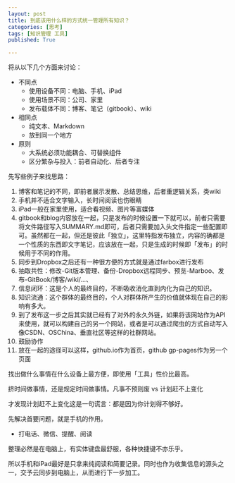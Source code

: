 ```yaml
---
layout: post
title: 到底该用什么样的方式统一管理所有知识？
categories: [思考]
tags: [知识管理 工具]
published: True

---
```



将从以下几个方面来讨论：
- 不同点
    + 使用设备不同：电脑、手机、iPad
    + 使用场景不同：公司、家里
    + 发布载体不同：博客、笔记（gitbook）、wiki
- 相同点
    + 纯文本、Markdown
    + 放到同一个地方
- 原则
    + 大系统必须功能耦合、可替换组件
    + 区分繁杂与投入：前者自动化、后者专注

先写些例子来找思路：

1. 博客和笔记的不同，即前者展示发散、总结思维，后者重逻辑关系，类wiki
2. 手机并不适合文字输入，长时间阅读也伤眼睛
3. iPad一般在家里使用，适合看视频、图片等富媒体
4. gitbook和blog内容放在一起，只是发布的时候设置一下就可以，前者只需要将文件路径写入SUMMARY.md即可，后者只需要加入头文件指定一些配置即可。虽然都在一起，但还是彼此「独立」，这里特指发布独立，内容的确都是一个性质的东西即文字笔记，应该放在一起，只是生成的时候即「发布」的时候用于不同的作用。
5. 同步到Dropbox之后还有一种很方便的方式就是通过farbox进行发布
6. 抽取共性：修改-Git版本管理、备份-Dropbox远程同步、预览-Marboo、发布-GitBook/博客/wiki/...、
7. 信息闭环：这是个人的最终目的，不断吸收消化直到内化为自己的知识。
8. 知识流通：这个群体的最终目的，个人对群体所产生的价值就体现在自己的影响有多大。
9. 到了发布这一步之后其实就已经有了对外的永久外链，如果将该网站作为API来使用，就可以构建自己的另一个网站，或者是可以通过爬虫的方式自动写入像CSDN、OSChina、垂直社区等这样的社群网站。
10. 鼓励协作
11. 放在一起的途径可以这样，github.io作为首页，github gp-pages作为另一个页面

找出做什么事情在什么设备上最方便，即使用「工具」性价比最高。

挤时间做事情，还是规定时间做事情。凡事不预则废 vs 计划赶不上变化

才发现计划赶不上变化这是一句谎言：都是因为你计划得不够好。


先解决首要问题，就是手机的作用。
- 打电话、微信、提醒、阅读

整理必然是在电脑上，有实体键盘最舒服，各种快捷键不亦乐乎。

所以手机和iPad最好是只拿来纯阅读和简要记录。同时也作为收集信息的源头之一，交予云同步到电脑上，从而进行下一步加工。


